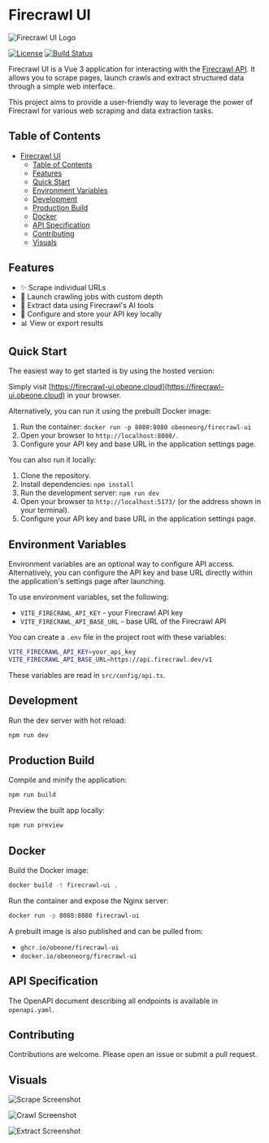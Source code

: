 # Firecrawl UI

![Firecrawl UI Logo](logo/logo.png)

[![License](https://img.shields.io/github/license/obeone/firecrawl-ui)](https://github.com/obeone/firecrawl-ui/blob/main/LICENSE) [![Build Status](https://github.com/obeone/firecrawl-ui/actions/workflows/ci.yml/badge.svg)](https://github.com/obeone/firecrawl-ui/actions/workflows/ci.yml)

Firecrawl UI is a Vue 3 application for interacting with the [Firecrawl API](https://firecrawl.dev/).
It allows you to scrape pages, launch crawls and extract structured data through a simple web interface.

This project aims to provide a user-friendly way to leverage the power of Firecrawl for various web scraping and data extraction tasks.

## Table of Contents

- [Firecrawl UI](#firecrawl-ui)
  - [Table of Contents](#table-of-contents)
  - [Features](#features)
  - [Quick Start](#quick-start)
  - [Environment Variables](#environment-variables)
  - [Development](#development)
  - [Production Build](#production-build)
  - [Docker](#docker)
  - [API Specification](#api-specification)
  - [Contributing](#contributing)
  - [Visuals](#visuals)

## Features

- ✨ Scrape individual URLs
- 🚀 Launch crawling jobs with custom depth
- 🧠 Extract data using Firecrawl's AI tools
- 🔑 Configure and store your API key locally
- 📊 View or export results

## Quick Start

The easiest way to get started is by using the hosted version:

Simply visit [https://firecrawl-ui.obeone.cloud](https://firecrawl-ui.obeone.cloud) in your browser.

Alternatively, you can run it using the prebuilt Docker image:

1. Run the container: `docker run -p 8080:8080 obeoneorg/firecrawl-ui`
2. Open your browser to `http://localhost:8080/`.
3. Configure your API key and base URL in the application settings page.

You can also run it locally:

1. Clone the repository.
2. Install dependencies: `npm install`
3. Run the development server: `npm run dev`
4. Open your browser to `http://localhost:5173/` (or the address shown in your terminal).
5. Configure your API key and base URL in the application settings page.

## Environment Variables

Environment variables are an optional way to configure API access. Alternatively, you can configure the API key and base URL directly within the application's settings page after launching.

To use environment variables, set the following:

- `VITE_FIRECRAWL_API_KEY` - your Firecrawl API key
- `VITE_FIRECRAWL_API_BASE_URL` - base URL of the Firecrawl API

You can create a `.env` file in the project root with these variables:

```sh
VITE_FIRECRAWL_API_KEY=your_api_key
VITE_FIRECRAWL_API_BASE_URL=https://api.firecrawl.dev/v1
```

These variables are read in `src/config/api.ts`.

## Development

Run the dev server with hot reload:

```sh
npm run dev
```

## Production Build

Compile and minify the application:

```sh
npm run build
```

Preview the built app locally:

```sh
npm run preview
```

## Docker

Build the Docker image:

```sh
docker build -t firecrawl-ui .
```

Run the container and expose the Nginx server:

```sh
docker run -p 8080:8080 firecrawl-ui
```

A prebuilt image is also published and can be pulled from:

- `ghcr.io/obeone/firecrawl-ui`
- `docker.io/obeoneorg/firecrawl-ui`

## API Specification

The OpenAPI document describing all endpoints is available in `openapi.yaml`.

## Contributing

Contributions are welcome. Please open an issue or submit a pull request.

## Visuals

![Scrape Screenshot](screenshots/scrape.png)

![Crawl Screenshot](screenshots/crawl.png)

![Extract Screenshot](screenshots/extract.png)
